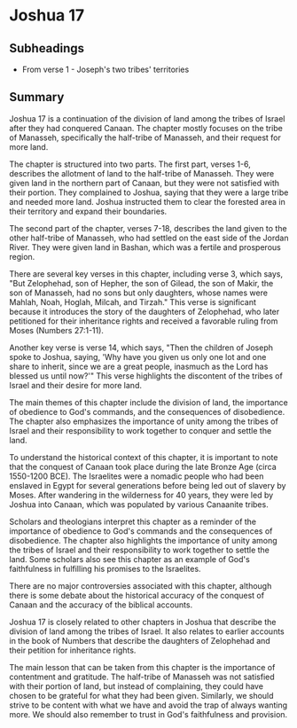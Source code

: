 # Joshua 17

## Subheadings

* From verse 1 - Joseph's two tribes' territories

## Summary

Joshua 17 is a continuation of the division of land among the tribes of Israel after they had conquered Canaan. The chapter mostly focuses on the tribe of Manasseh, specifically the half-tribe of Manasseh, and their request for more land.

The chapter is structured into two parts. The first part, verses 1-6, describes the allotment of land to the half-tribe of Manasseh. They were given land in the northern part of Canaan, but they were not satisfied with their portion. They complained to Joshua, saying that they were a large tribe and needed more land. Joshua instructed them to clear the forested area in their territory and expand their boundaries.

The second part of the chapter, verses 7-18, describes the land given to the other half-tribe of Manasseh, who had settled on the east side of the Jordan River. They were given land in Bashan, which was a fertile and prosperous region.

There are several key verses in this chapter, including verse 3, which says, "But Zelophehad, son of Hepher, the son of Gilead, the son of Makir, the son of Manasseh, had no sons but only daughters, whose names were Mahlah, Noah, Hoglah, Milcah, and Tirzah." This verse is significant because it introduces the story of the daughters of Zelophehad, who later petitioned for their inheritance rights and received a favorable ruling from Moses (Numbers 27:1-11).

Another key verse is verse 14, which says, "Then the children of Joseph spoke to Joshua, saying, 'Why have you given us only one lot and one share to inherit, since we are a great people, inasmuch as the Lord has blessed us until now?'" This verse highlights the discontent of the tribes of Israel and their desire for more land.

The main themes of this chapter include the division of land, the importance of obedience to God's commands, and the consequences of disobedience. The chapter also emphasizes the importance of unity among the tribes of Israel and their responsibility to work together to conquer and settle the land.

To understand the historical context of this chapter, it is important to note that the conquest of Canaan took place during the late Bronze Age (circa 1550-1200 BCE). The Israelites were a nomadic people who had been enslaved in Egypt for several generations before being led out of slavery by Moses. After wandering in the wilderness for 40 years, they were led by Joshua into Canaan, which was populated by various Canaanite tribes.

Scholars and theologians interpret this chapter as a reminder of the importance of obedience to God's commands and the consequences of disobedience. The chapter also highlights the importance of unity among the tribes of Israel and their responsibility to work together to settle the land. Some scholars also see this chapter as an example of God's faithfulness in fulfilling his promises to the Israelites.

There are no major controversies associated with this chapter, although there is some debate about the historical accuracy of the conquest of Canaan and the accuracy of the biblical accounts.

Joshua 17 is closely related to other chapters in Joshua that describe the division of land among the tribes of Israel. It also relates to earlier accounts in the book of Numbers that describe the daughters of Zelophehad and their petition for inheritance rights.

The main lesson that can be taken from this chapter is the importance of contentment and gratitude. The half-tribe of Manasseh was not satisfied with their portion of land, but instead of complaining, they could have chosen to be grateful for what they had been given. Similarly, we should strive to be content with what we have and avoid the trap of always wanting more. We should also remember to trust in God's faithfulness and provision.